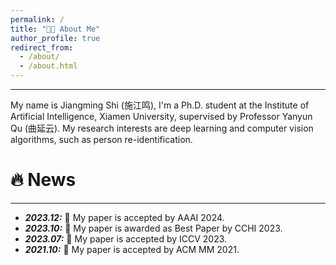 ```yaml
---
permalink: /
title: "👨‍🎓 About Me"
author_profile: true
redirect_from: 
  - /about/
  - /about.html
---
```

<hr>
My name is Jiangming Shi (施江鸣), I'm a Ph.D. student at the Institute of Artificial Intelligence, Xiamen University, supervised by Professor Yanyun Qu (曲延云). My research interests are deep learning and computer vision algorithms, such as person re-identification.
<!-- My research interest includes neural machine translation and computer vision. I have published more than 100 papers at the top international AI conferences with total <a href='https://scholar.google.com/citations?user=DhtAFkwAAAAJ'>google scholar citations <strong><span id='total_cit'>260000+</span></strong></a> (You can also use google scholar badge <a href='https://scholar.google.com/citations?user=DhtAFkwAAAAJ'><img src="https://img.shields.io/endpoint?url={{ url | url_encode }}&logo=Google%20Scholar&labelColor=f6f6f6&color=9cf&style=flat&label=citations"></a>). -->


🔥 News
======
<hr>
<ul>
  <li>
    <strong><i>2023.12:</i></strong> 🎉 My paper is accepted by AAAI 2024.
  </li>
    <li>
    <strong><i>2023.10:</i></strong> 🎉 My paper is awarded as Best Paper by CCHI 2023.
  </li>
  <li>
    <strong><i>2023.07:</i></strong> 🎉 My paper is accepted by ICCV 2023.
  </li>
    <li>
    <strong><i>2021.10:</i></strong> 🎉 My paper is accepted by ACM MM 2021.
  </li>
</ul>
